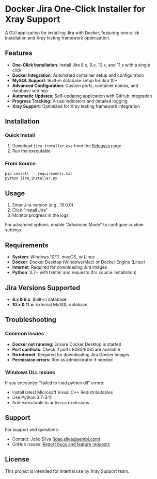 # Docker Jira One-Click Installer for Xray Support

A GUI application for installing Jira with Docker, featuring one-click installation and Xray testing framework optimization.

## Features

- **One-Click Installation**: Install Jira 8.x, 9.x, 10.x, and 11.x with a single click
- **Docker Integration**: Automated container setup and configuration
- **MySQL Support**: Built-in database setup for Jira 10+
- **Advanced Configuration**: Custom ports, container names, and database settings
- **Automatic Updates**: Self-updating application with GitHub integration
- **Progress Tracking**: Visual indicators and detailed logging
- **Xray Support**: Optimized for Xray testing framework integration

## Installation

### Quick Install
1. Download `jira_installer.exe` from the [Releases](https://github.com/tugasky/Xray-Support-DockerJiraInstaller/releases) page
2. Run the executable

### From Source
```bash
pip install -r requirements.txt
python jira_installer.py
```

## Usage

1. Enter Jira version (e.g., 10.0.0)
2. Click "Install Jira"
3. Monitor progress in the logs

For advanced options, enable "Advanced Mode" to configure custom settings.

## Requirements

- **System**: Windows 10/11, macOS, or Linux
- **Docker**: Docker Desktop (Windows/Mac) or Docker Engine (Linux)
- **Internet**: Required for downloading Jira images
- **Python**: 3.7+ with tkinter and requests (for source installation)

## Jira Versions Supported

- **8.x & 9.x**: Built-in database
- **10.x & 11.x**: External MySQL database

## Troubleshooting

### Common Issues
- **Docker not running**: Ensure Docker Desktop is started
- **Port conflicts**: Check if ports 8080/8081 are available
- **No internet**: Required for downloading Jira Docker images
- **Permission errors**: Run as administrator if needed

### Windows DLL Issues
If you encounter "failed to load python dll" errors:
- Install latest Microsoft Visual C++ Redistributables
- Use Python 3.7-3.11
- Add executable to antivirus exclusions

## Support

For support and questions:
- Contact: João Silva (joao.silva@sembi.com)
- GitHub Issues: [Report bugs and feature requests](https://github.com/tugasky/Xray-Support-DockerJiraInstaller/issues)

## License

This project is intended for internal use by Xray Support team.
